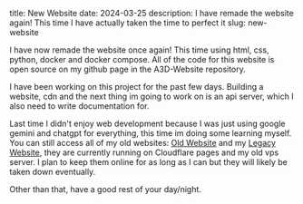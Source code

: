 title: New Website
date: 2024-03-25
description: I have remade the website again! This time I have actually taken the time to perfect it
slug: new-website

I have now remade the website once again! This time using html, css, python, docker and docker compose. All of the code for this website is open source on my github page in the A3D-Website repository.

I have been working on this project for the past few days. Building a website, cdn and the next thing im going to work on is an api server, which I also need to write documentation for.

Last time I didn't enjoy web development because I was just using google gemini and chatgpt for everything, this time im doing some learning myself. You can still access all of my old websites: [Old Website](https://old.a3d.pro) and my [Legacy Website](https://legacy.a3d.pro), they are currently running on Cloudflare pages and my old vps server. I plan to keep them online for as long as I can but they will likely be taken down eventually.

Other than that, have a good rest of your day/night.
